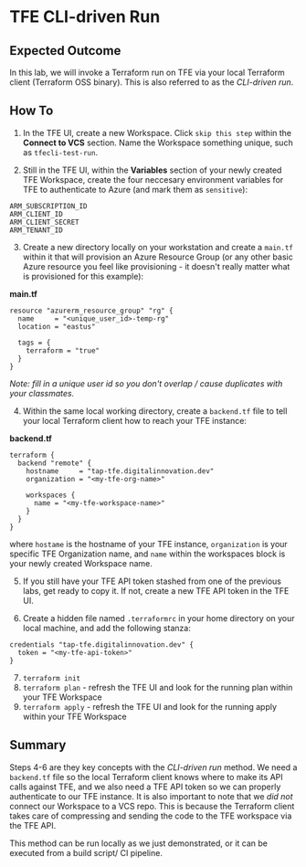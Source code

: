 # TFE CLI-driven Run

## Expected Outcome

In this lab, we will invoke a Terraform run on TFE via your local Terraform client (Terraform OSS binary). This is also referred to as the _CLI-driven run_.


## How To

1. In the TFE UI, create a new Workspace. Click `skip this step` within the **Connect to VCS** section. Name the Workspace something unique, such as `tfecli-test-run`.

2. Still in the TFE UI, within the **Variables** section of your newly created TFE Workspace, create the four neccesary environment variables for TFE to authenticate to Azure (and mark them as `sensitive`):

```
ARM_SUBSCRIPTION_ID
ARM_CLIENT_ID
ARM_CLIENT_SECRET
ARM_TENANT_ID
```

3. Create a new directory locally on your workstation and create a `main.tf` within it that will provision an Azure Resource Group (or any other basic Azure resource you feel like provisioning - it doesn't really matter what is provisioned for this example):

**main.tf**
```
resource "azurerm_resource_group" "rg" {
  name     = "<unique_user_id>-temp-rg"
  location = "eastus"

  tags = {
    terraform = "true"
  }
}
```
_Note: fill in a unique user id so you don't overlap / cause duplicates with your classmates._

4. Within the same local working directory, create a `backend.tf` file to tell your local Terraform client how to reach your TFE instance:

**backend.tf**
```
terraform {
  backend "remote" {
    hostname     = "tap-tfe.digitalinnovation.dev"
    organization = "<my-tfe-org-name>"

    workspaces {
      name = "<my-tfe-workspace-name>"
    }
  }
}
```

where `hostame` is the hostname of your TFE instance, `organization` is your specific TFE Organization name, and `name` within the workspaces block is your newly created Workspace name.


5. If you still have your TFE API token stashed from one of the previous labs, get ready to copy it. If not, create a new TFE API token in the TFE UI.

6. Create a hidden file named `.terraformrc` in your home directory on your local machine, and add the following stanza:

```
credentials "tap-tfe.digitalinnovation.dev" {
  token = "<my-tfe-api-token>"
}
```

7. `terraform init`
8. `terraform plan` - refresh the TFE UI and look for the running plan within your TFE Workspace
9. `terraform apply` - refresh the TFE UI and look for the running apply within your TFE Workspace


## Summary
Steps 4-6 are they key concepts with the _CLI-driven run_ method. We need a `backend.tf` file so the local Terraform client knows where to make its API calls against TFE, and we also need a TFE API token so we can properly authenticate to our TFE instance.  It is also important to note that we _did not_ connect our Workspace to a VCS repo.  This is because the Terraform client takes care of compressing and sending the code to the TFE workspace via the TFE API.

This method can be run locally as we just demonstrated, or it can be executed from a build script/ CI pipeline.
